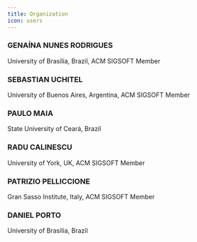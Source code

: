 ```yaml
---
title: Organization
icon: users
---
```


### <i class="fas fa-user" style="color:var(--theme-color)"></i> GENAÍNA NUNES RODRIGUES
University of Brasília, Brazil, ACM SIGSOFT Member

### <i class="fas fa-user" style="color:var(--theme-color)"></i> SEBASTIAN UCHITEL
University of Buenos Aires, Argentina, ACM SIGSOFT Member

### <i class="fas fa-user" style="color:var(--theme-color)"></i> PAULO MAIA
State University of Ceará, Brazil

### <i class="fas fa-user" style="color:var(--theme-color)"></i> RADU CALINESCU
University of York, UK, ACM SIGSOFT Member

### <i class="fas fa-user" style="color:var(--theme-color)"></i> PATRIZIO PELLICCIONE
Gran Sasso Institute, Italy, ACM SIGSOFT Member

### <i class="fas fa-user" style="color:var(--theme-color)"></i> DANIEL PORTO
University of Brasília, Brazil